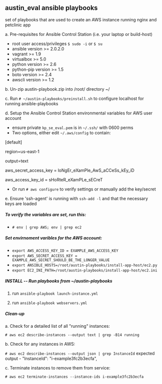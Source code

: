 ## austin_eval ansible playbooks
set of playbooks that are used to create an AWS instance running nginx and petclinic app

a. Pre-requisites for Ansible Control Station (i.e. your laptop or build-host)
  - root user access/privileges `$ sudo -i` or `$ su`
  - ansible version >= 2.0.2.0
  - vagrant >= 1.9
  - virtualbox >= 5.0
  - python version >= 2.6
  - python-pip version >= 1.5
  - boto version >= 2.4
  - awscli version >= 1.2

b. Un-zip austin-playbook.zip into /root/ directory ~/

c. Run `# ~/austin-playbooks/preinstall.sh` to configure localhost for running ansible-playbooks

d. Setup the Ansible Control Station environmental variables for AWS user account
  - ensure private `kp_se_eval.pem` is in `~/.ssh/` with 0600 perms
  - Two options, either edit `~/.aws/config` to contain:

[default]

region=us-east-1

output=text

aws_secret_access_key = loNgEr_eXamPle_AwS_aCCeSs_kEy_iD

aws_access_key_id = sHoRteR_eXamPLe_sECreT

  - Or run ` # aws configure ` to verify settings or manually add the key/secret

e. Ensure 'ssh-agent' is running with `ssh-add -l` and that the necessary keys are loaded

##### To verify the variables are set, run this:
  * ` # env | grep AWS; env | grep ec2 `

##### Set envirnoment varibles for the AWS account:
  * `export AWS_ACCESS_KEY_ID = EXAMPLE_AWS_ACCESS_KEY`
  * `export AWS_SECRET_ACCESS_KEY = EXAMPLE_AWS_SECRET_SHOULD_BE_THE_LONGER_VALUE`
  * `export ANSIBLE_HOSTS=/root/austin-playbooks/install-app-host/ec2.py`
  * `export EC2_INI_PATH=/root/austin-playbooks/install-app-host/ec2.ini`
  
##### INSTALL -- Run playbooks from ~/austin-playbooks
1. run `ansible-playbook launch-instance.yml`

2. run `ansible-playbook webservers.yml`

##### Clean-up

a. Check for a detailed list of all "running" instances:

  `# aws ec2 describe-instances --output text | grep -B14 running`

b. Check for any instances in AWS:

  `# aws ec2 describe-instances --output json | grep InstanceId`
  expected output -                    "InstanceId": "i-example3fc2b3ecfa",

c. Terminate instances to remove them from service:

  `# aws ec2 terminate-instances --instance-ids i-example3fc2b3ecfa`

